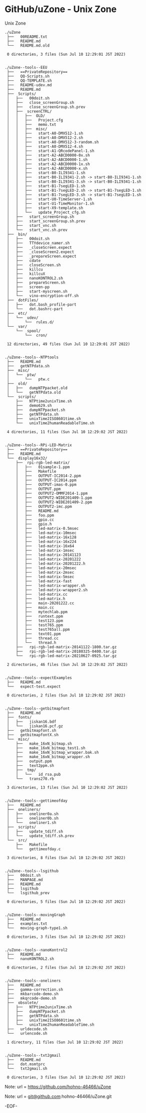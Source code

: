 # GitHub/uZone - Unix Zone

Unix Zone

    ./uZone
     ├──   00README.txt
     ├──   README.md
     └──   README.md.old
     
     0 directories, 3 files (Sun Jul 10 12:29:01 JST 2022)


    ./uZone--tools--EEU
     ├──   ==PrivateRepository==
     ├──   QQ-Scripts.sh
     ├──   QQ-TEMPLATE.sh
     ├──   README-udev.md
     ├──   README.md
     ├──  Scripts/
     │   ├──   00doit.sh
     │   ├──   close_screenGroup.sh
     │   ├──   close_screenGroup.sh.prev
     │   ├──  screenCTRL/
     │   │   ├──  OLD/
     │   │   ├──   Project.cfg
     │   │   ├──   memo.txt
     │   │   ├──  misc/
     │   │   ├──   start-A0-DMX512-1.sh
     │   │   ├──   start-A0-DMX512-2.sh
     │   │   ├──   start-A0-DMX512-3-random.sh
     │   │   ├──   start-A0-DMX512-4.sh
     │   │   ├──   start-A1-QRcodePanel-1.sh
     │   │   ├──   start-A2-ABCD0000-0x.sh
     │   │   ├──   start-A2-ABCD0000-1.sh
     │   │   ├──   start-A2-ABCD0000-1x.sh
     │   │   ├──   start-A2-ABCD0000-x.sh
     │   │   ├──   start-B0-ILI9341-1.sh
     │   │   ├──   start-B0-ILI9341-2.sh -> start-B0-ILI9341-1.sh
     │   │   ├──   start-B0-ILI9341-3.sh -> start-B0-ILI9341-1.sh
     │   │   ├──   start-B1-7segLED-1.sh
     │   │   ├──   start-B1-7segLED-2.sh -> start-B1-7segLED-1.sh
     │   │   ├──   start-B1-7segLED-3.sh -> start-B1-7segLED-1.sh
     │   │   ├──   start-U0-TimeServer-1.sh
     │   │   ├──   start-U1-TimeMonitor-1.sh
     │   │   ├──   start-X9-template.sh
     │   │   └──   update_Project_cfg.sh
     │   ├──   start_screenGroup.sh
     │   ├──   start_screenGroup.sh.prev
     │   ├──   start_vnc.sh
     │   └──   start_vnc.sh.prev
     ├──  bin/
     │   ├──   00doit.sh
     │   ├──   TTYdevice_namer.sh
     │   ├──   _closeScreen.expect
     │   ├──   _closeScreen2.expect
     │   ├──   _prepareScreen.expect
     │   ├──   cdate
     │   ├──   closeScreen.sh
     │   ├──   killcu
     │   ├──   killcuX
     │   ├──   nanoKONTROL2.sh
     │   ├──   prepareScreen.sh
     │   ├──   screen-pp
     │   ├──   start-myscreen.sh
     │   └──   vino-encryption-off.sh
     ├──  dotFiles/
     │   ├──   dot.bash_profile-part
     │   └──   dot.bashrc-part
     ├──  etc/
     │   └──  udev/
     │       └──  rules.d/
     └──  var/
         └──  spool/
             └──  cron/
     
     12 directories, 49 files (Sun Jul 10 12:29:01 JST 2022)


    ./uZone--tools--NTPtools
     ├──   README.md
     ├──   getNTPdata.sh
     ├──  misc/
     │   └──  ptw/
     │       └──   ptw.c
     ├──  old/
     │   ├──   dumpNTPpacket.old
     │   └──   getNTPdata.old
     └──  scripts/
         ├──   NTPtime2unixTime.sh
         ├──   demo629.sh
         ├──   dumpNTPpacket.sh
         ├──   getNTPdata.sh
         ├──   unixTime2ISO8601time.sh
         └──   unixTime2humanReadableTime.sh
     
     4 directories, 11 files (Sun Jul 10 12:29:02 JST 2022)


    ./uZone--tools--RPi-LED-Matrix
     ├──   ==PrivateRepository==
     ├──   README.md
     └──  display16x32/
         ├──  rpi-rgb-led-matrix/
         │   ├──   01sample-1.ppm
         │   ├──   Makefile
         │   ├──   OUTPUT-IC2014-2.ppm
         │   ├──   OUTPUT-IC2014.ppm
         │   ├──   OUTPUT-imas-0.ppm
         │   ├──   OUTPUT.ppm
         │   ├──   OUTPUT2-OMMF2014-1.ppm
         │   ├──   OUTPUT2-WIDE201409-1.ppm
         │   ├──   OUTPUT2-WIDE201409-2.ppm
         │   ├──   OUTPUT2-imc.ppm
         │   ├──   README.md
         │   ├──   foo.ppm
         │   ├──   gpio.cc
         │   ├──   gpio.h
         │   ├──   led-matrix-0.5msec
         │   ├──   led-matrix-10msec
         │   ├──   led-matrix-16x128
         │   ├──   led-matrix-16x224
         │   ├──   led-matrix-16x64
         │   ├──   led-matrix-1msec
         │   ├──   led-matrix-20141123
         │   ├──   led-matrix-20201222
         │   ├──   led-matrix-20201222.h
         │   ├──   led-matrix-20msec
         │   ├──   led-matrix-2msec
         │   ├──   led-matrix-5msec
         │   ├──   led-matrix-fast
         │   ├──   led-matrix-wrapper.sh
         │   ├──   led-matrix-wrapper2.sh
         │   ├──   led-matrix.cc
         │   ├──   led-matrix.h
         │   ├──   main-20201222.cc
         │   ├──   main.cc
         │   ├──   mytechlab.ppm
         │   ├──   runtext.ppm
         │   ├──   test123.ppm
         │   ├──   test765.ppm
         │   ├──   test765all.ppm
         │   ├──   text01.ppm
         │   ├──   thread.cc
         │   └──   thread.h
         ├──   rpi-rgb-led-matrix-20141122-1800.tar.gz
         ├──   rpi-rgb-led-matrix-20180325-0400.tar.gz
         └──   rpi-rgb-led-matrix-20210627-0925.tar.gz
     
     2 directories, 46 files (Sun Jul 10 12:29:02 JST 2022)


    ./uZone--tools--expectExamples
     ├──   README.md
     └──   expect-test.expect
     
     0 directories, 2 files (Sun Jul 10 12:29:02 JST 2022)


    ./uZone--tools--getbitmapfont
     ├──   README.md
     ├──  fonts/
     │   ├──   jiskan16.bdf
     │   └──   jiskan16.pcf.gz
     ├──   getbitmapfont.sh
     ├──   getbitmapfontX.sh
     └──  misc/
         ├──   make_16xN_bitmap.sh
         ├──   make_16xN_bitmap_test1.sh
         ├──   make_16xN_bitmap_wrapper.bak.sh
         ├──   make_16xN_bitmap_wrapper.sh
         ├──   output.ppm
         ├──   text2ppm.sh
         ├──  tmp/
         │   └──   id_rsa.pub
         └──   trans270.rb
     
     3 directories, 13 files (Sun Jul 10 12:29:02 JST 2022)


    ./uZone--tools--gettimeofday
     ├──   README.md
     ├──  oneliners/
     │   ├──   oneliner0a.sh
     │   ├──   oneliner0b.sh
     │   └──   oneliner1.sh
     ├──  scripts/
     │   ├──   update_tdiff.sh
     │   └──   update_tdiff.sh.prev
     └──  src/
         ├──   Makefile
         └──   gettimeofday.c
     
     3 directories, 8 files (Sun Jul 10 12:29:02 JST 2022)


    ./uZone--tools--lsgithub
     ├──   00doit.sh
     ├──   MANPAGE.md
     ├──   README.md
     ├──   lsgithub
     └──   lsgithub_prev
     
     0 directories, 5 files (Sun Jul 10 12:29:02 JST 2022)


    ./uZone--tools--movingGraph
     ├──   README.md
     ├──   examples.txt
     └──   moving-graph-type1.sh
     
     0 directories, 3 files (Sun Jul 10 12:29:02 JST 2022)


    ./uZone--tools--nanoKontrol2
     ├──   README.md
     └──   nanoKONTROL2.sh
     
     0 directories, 2 files (Sun Jul 10 12:29:02 JST 2022)


    ./uZone--tools--oneliners
     ├──   README.md
     ├──   gamma-correction.sh
     ├──   mkbarcode-demo.sh
     ├──   mkqrcode-demo.sh
     ├──  obsolete/
     │   ├──   NTPtime2unixTime.sh
     │   ├──   dumpNTPpacket.sh
     │   ├──   getNTPdata.sh
     │   ├──   unixTime2ISO8601time.sh
     │   └──   unixTime2humanReadableTime.sh
     ├──   urldecode.sh
     └──   urlencode.sh
     
     1 directory, 11 files (Sun Jul 10 12:29:02 JST 2022)


    ./uZone--tools--txt2gmail
     ├──   README.md
     ├──   dot.msmtprc
     └──   txt2gmail.sh
     
     0 directories, 3 files (Sun Jul 10 12:29:02 JST 2022)


Note:	url = https://github.com/hohno-46466/uZone

Note:	url = git@github.com:hohno-46466/uZone.git

-EOF-
